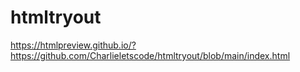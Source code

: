# htmltryout

https://htmlpreview.github.io/?https://github.com/Charlieletscode/htmltryout/blob/main/index.html
